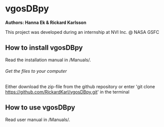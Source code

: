 # vgosDBpy

**Authors: Hanna Ek & Rickard Karlsson**

This project was developed during an internship at NVI Inc. @ NASA GSFC

## How to install vgosDBpy
Read the installation manual in /Manuals/.

###### Get the files to your computer

Either download the zip-file from the github repository or enter 'git clone https://github.com/RickardKarl/vgosDBpy.git' in the terminal


## How to use vgosDBpy
Read user manual in /Manuals/.



